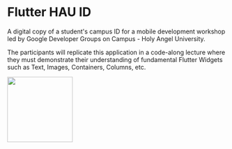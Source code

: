 # Flutter HAU ID

A digital copy of a student's campus ID for a mobile development workshop led by Google Developer Groups on Campus - Holy Angel University.

The participants will replicate this application in a code-along lecture where they must demonstrate their understanding of fundamental Flutter Widgets such as Text, Images, Containers, Columns, etc.

<img width="150" src="https://github.com/user-attachments/assets/4b07a709-66e6-4763-830f-571fd37d66eb">

